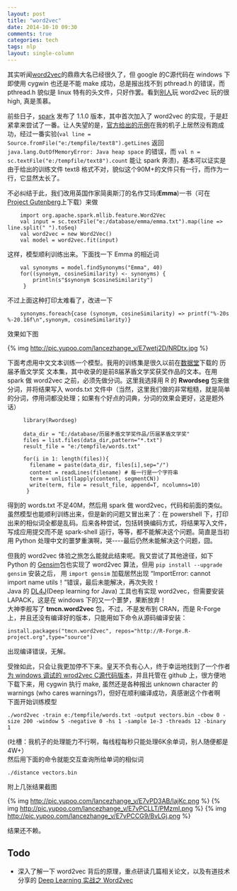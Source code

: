 ```yaml
---
layout: post
title: "word2vec"
date: 2014-10-10 09:30
comments: true
categories: tech
tags: nlp
layout: single-column
---
```


其实听闻[word2vec](http://code.google.com/p/word2vec/)的鼎鼎大名已经很久了，但 google 的C源代码在 windows 下即使用 cygwin 也还是不能 make 成功，总是报出找不到 pthread.h 的错误，而 pthread.h 貌似是 linux 特有的头文件，只好作罢。看到[别人](http://blog.csdn.net/zhoubl668/article/details/24314769)玩 word2vec 玩的很 high, 真是羡慕<!--more-->。  

前些日子，[spark](https://spark.apache.org/) 发布了 1.1.0 版本，其中首次加入了 word2vec 的实现，于是赶紧拿来尝试了一番。让人失望的是，[官方给出的示例](http://people.apache.org/~pwendell/spark-1.1.0-snapshot2-docs/mllib-feature-extraction.html)在我的机子上居然没有跑成功，经过一番实验(`val line = Source.fromFile("e:/tempfile/text8").getLines` 返回 `java.lang.OutOfMemoryError: Java heap space` 的错误，而 `val n = sc.textFile("e:/tempfile/text8").count` 能让 spark 奔溃)，基本可以证实是由于给出的训练文件 text8 格式不对，貌似这个90M+的文件只有一行，而作为一行，它显然太长了。    

不必纠结于此，我们改用英国作家简奥斯汀的名作艾玛(**Emma**)一书（可在 [Project Gutenberg](http://www.gutenberg.org/)上下载）来做

```
    import org.apache.spark.mllib.feature.Word2Vec
    val input = sc.textFile("e:/database/emma/emma.txt").map(line => line.split(" ").toSeq)  
    val word2vec = new Word2Vec()
    val model = word2vec.fit(input)  
```

这样，模型顺利训练出来。下面找一下 Emma 的相近词  

```
    val synonyms = model.findSynonyms("Emma", 40)
    for((synonym, cosineSimilarity) <- synonyms) {
        println(s"$synonym $cosineSimilarity")
     }
```

不过上面这种打印太难看了，改进一下 

```
    synonyms.foreach{case (synonym, cosineSimilarity) => printf("%-20s %-20.16f\n",synonym, cosineSimilarity)}
```

效果如下图

{% img http://pic.yupoo.com/lancezhange_v/E7wetj2D/NRDtx.jpg %}  

下面考虑用中文文本训练一个模型。我用的训练集是很久以前在[数据堂](http://datatang.com/)下载的 历届矛盾文学奖 文本集，其中收录的是前8届茅盾文学奖获奖作品的文本。在用 spark 做 word2vec 之前，必须先做分词。这里我选择用 R 的 **Rwordseg** 包来做分词，并将结果写入 words.txt 文件中（当然，这里我们做的非常粗糙，就是简单的分词，停用词都没处理；如果有个好点的词典，分词的效果会更好，这是题外话）
     
```
     library(Rwordseg)
     
     data_dir = "E:/database/历届矛盾文学奖作品/历届茅盾文学奖"
     files = list.files(data_dir,pattern="*.txt")
     result_file = "e:/tempfile/words.txt"
     
     for(i in 1: length(files)){
       filename = paste(data_dir, files[i],sep="/")
       content = readLines(filename) # 每一行是一个字符串
       term = unlist(lapply(content, segmentCN))
       write(term, file = result_file, append=T, ncolumns=10)
      }
```

得到的 words.txt 不足40M，然后用 spark 做 word2vec，代码和前面的类似。  
虽然模型也能顺利训练出来，但是新的问题又冒出来了：在 powershell 下，打印出来的相似词全都是乱码。后来各种尝试，包括转换编码方式，将结果写入文件，写成应用提交而不是 spark-shell 运行，等等，都不能解决这个问题。简直是当初用 Python 处理中文的噩梦重演啊，哭----最后仍然未能解决这个问题，囧。  

但我的 word2vec 体验之旅怎么能就此结束呢。我又尝试了其他途径，如下    
Python 的 [Gensim](http://radimrehurek.com/gensim/models/word2vec.html)包也实现了 word2vec 算法，但用  `pip install --upgrade gensim` 安装之后， 用 `import gensim` 加载居然出现  “ImportError: cannot import name utils！”错误，最后未能解决，再次失败！  
Java 的 [DL4J](http://deeplearning4j.org/compare-dl4j-torch7-pylearn.html)(Deep learning for Java) 工具也有实现 word2vec，但需要安装 LAPACK，这是在 windows 下的又一个噩梦，果断放弃！  
大神李舰写了 **tmcn.word2vec** 包，不过，不是发布到 CRAN，而是 R-Forge 上，并且还没有编译好的版本，只能用如下命令从源码编译安装：

    install.packages("tmcn.word2vec", repos="http://R-Forge.R-project.org",type="source")

出现编译错误，无解。  

受挫如此，只会让我更加停不下来。皇天不负有心人，终于幸运地找到了一个作者[为 windows 调试的 wrod2vec C源代码版本](https://github.com/zhangyafeikimi/word2vec-win32)，并且托管在 github 上，很方便地下载下来，用 cygwin 执行 make, 虽然还是各种报出 unknown character 的 warnings (who cares warnings?)，但好在顺利编译成功，真感谢这个作者啊  
下面开始训练模型

    ./word2vec -train e:/tempfile/words.txt -output vectors.bin -cbow 0 -size 200 -window 5 -negative 0 -hs 1 -sample 1e-3 -threads 12 -binary 1  

(吐槽：我机子的处理能力不行啊，每线程每秒只能处理6K余单词，别人随便都是4W+）  
然后用下面的命令就能交互查询所给单词的相似词

    ./distance vectors.bin

附上几张结果截图  

{% img http://pic.yupoo.com/lancezhange_v/E7vPD3AB/lajKc.png %}
{% img http://pic.yupoo.com/lancezhange_v/E7vPCLLT/PMzmI.png %}
{% img http://pic.yupoo.com/lancezhange_v/E7vPCCG9/BvLGj.png %}

结果还不赖。  

## Todo  
- 深入了解一下 word2vec 背后的原理，重点研读几篇相关论文，以及有道技术分享的 [Deep Learning 实战之 Word2vec](http://techblog.youdao.com/?p=915)

  




